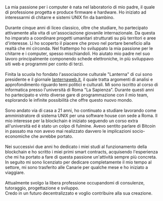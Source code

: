 La mia passione per i computer è nata nel laboratorio di mio padre, il quale di professione progetta e produce firmware e hardware. Ho iniziato ad interessarmi di chitarre e sistemi UNIX fin da bambino. 
<br/>
<br/>
Durante cinque anni di liceo classico, oltre che studiare, ho partecipato attivamente alla vita di un'associazione giovanile internazionale. Da questa ho imparato a coordinare progetti umanitari strutturati su più territori e aree d'interesse. Lì ho scoperto il piacere che provo nel portare beneficio alla realtà che mi circonda. Nel frattempo ho sviluppato la mia passione per le chitarre e i computer, spesso mischiandoli. Ho aiutato mio padre nel suo lavoro principalmente componendo schede elettroniche, in più sviluppavo siti web e programmi per conto di terzi.
<br/><br/>
Finita la scuola ho fondato l'associazione culturale "Lanterna" di cui sono presidente e il giornale <a href="https://www.lanternaweb.it/" target="_blank">lanternaweb.it</a>, il quale tratta argomenti di analisi e approfondimento riguardo temi politici e culturali. Mi sono iscritto al corso di informatica presso l'università di Roma "La Sapienza". Durante questi anni ho partecipato e vinto diverse gare di programmazione con il mio team, esplorando le infinite possibilità che offre questo nuovo mondo.
<br/><br/>
Sono andato via di casa a 21 anni, ho continuato a studiare lavorando come amministratore di sistema UNIX per una software house con sede a Roma.
Il mio interesse per la blockchain è iniziato seguendo un corso extra all'università ed è stato un colpo di fulmine. Avevo sentito parlare di Bitcoin in passato ma non avevo mai realizzato davvero le implicazioni socio-economiche che avrebbe portato. 
<br/><br/>
Nei successivi due anni ho dedicato i miei studi al funzionamento della blockchain e ho scritto i miei primi smart contracts, acquisendo l'esperienza che mi ha portato a fare di questa passione un'attività sempre più concreta.
In seguito mi sono licenziato per dedicare completamente il mio tempo al settore, mi sono trasferito alle Canarie per qualche mese e ho iniziato a viaggiare. 
<br/><br/>
Attualmente svolgo la libera professione occupandomi di consulenze, tutoraggio, progettazione e sviluppo.  
Credo in un futuro decentralizzato e voglio contribuire alla sua creazione.